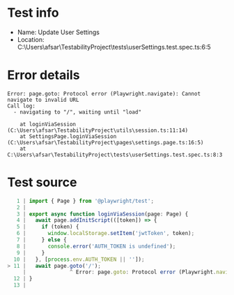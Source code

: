 # Test info

- Name: Update User Settings
- Location: C:\Users\afsar\TestabilityProject\tests\userSettings.test.spec.ts:6:5

# Error details

```
Error: page.goto: Protocol error (Playwright.navigate): Cannot navigate to invalid URL
Call log:
  - navigating to "/", waiting until "load"

    at loginViaSession (C:\Users\afsar\TestabilityProject\utils\session.ts:11:14)
    at SettingsPage.loginViaSession (C:\Users\afsar\TestabilityProject\pages\settings.page.ts:16:5)
    at C:\Users\afsar\TestabilityProject\tests\userSettings.test.spec.ts:8:3
```

# Test source

```ts
   1 | import { Page } from '@playwright/test';
   2 |
   3 | export async function loginViaSession(page: Page) {
   4 |   await page.addInitScript(([token]) => {
   5 |     if (token) {
   6 |       window.localStorage.setItem('jwtToken', token);
   7 |     } else {
   8 |       console.error('AUTH_TOKEN is undefined');
   9 |     }
  10 |   }, [process.env.AUTH_TOKEN || '']);
> 11 |   await page.goto('/');
     |              ^ Error: page.goto: Protocol error (Playwright.navigate): Cannot navigate to invalid URL
  12 | }
  13 |
```